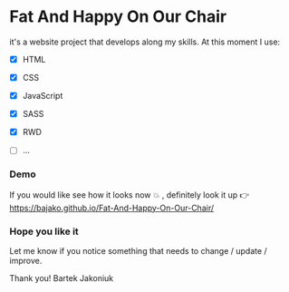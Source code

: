 

# Fat And Happy On Our Chair
it's a website project that develops along my skills.
At this moment I use:

- [x] HTML
- [x] CSS
- [x] JavaScript
- [x] SASS
- [x] RWD
- [ ] ...



### Demo
If you would like see how it looks now :boom: , definitely look it up :point_right: https://bajako.github.io/Fat-And-Happy-On-Our-Chair/


### Hope you like it
Let me know if you notice something that  needs to change / update / improve.



Thank you!
Bartek Jakoniuk



